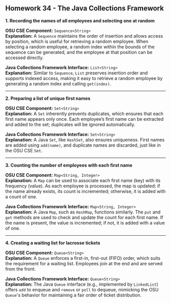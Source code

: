 ## Homework 34 - The Java Collections Framework

**1. Recording the names of all employees and selecting one at random**

**OSU CSE Component:** `Sequence<String>`  
**Explanation:** A `Sequence` maintains the order of insertion and allows access by position, which is useful for retrieving a random employee. When selecting a random employee, a random index within the bounds of the sequence can be generated, and the employee at that position can be accessed directly.

**Java Collections Framework Interface:** `List<String>`  
**Explanation:** Similar to `Sequence`, `List` preserves insertion order and supports indexed access, making it easy to retrieve a random employee by generating a random index and calling `get(index)`.

---

**2. Preparing a list of unique first names**

**OSU CSE Component:** `Set<String>`  
**Explanation:** A `Set` inherently prevents duplicates, which ensures that each first name appears only once. Each employee’s first name can be extracted and added to the set; duplicates will be ignored automatically.

**Java Collections Framework Interface:** `Set<String>`  
**Explanation:** A Java `Set`, like `HashSet`, also ensures uniqueness. First names are added using `add(name)`, and duplicate names are discarded, just like in the OSU CSE `Set`.

---

**3. Counting the number of employees with each first name**

**OSU CSE Component:** `Map<String, Integer>`  
**Explanation:** A `Map` can be used to associate each first name (key) with its frequency (value). As each employee is processed, the map is updated: if the name already exists, its count is incremented; otherwise, it is added with a count of one.

**Java Collections Framework Interface:** `Map<String, Integer>`  
**Explanation:** A Java `Map`, such as `HashMap`, functions similarly. The `put` and `get` methods are used to check and update the count for each first name. If the name is present, the value is incremented; if not, it is added with a value of one.

---

**4. Creating a waiting list for lacrosse tickets**

**OSU CSE Component:** `Queue<String>`  
**Explanation:** A `Queue` enforces a first-in, first-out (FIFO) order, which suits the requirement for a waiting list. Employees join at the end and are served from the front.

**Java Collections Framework Interface:** `Queue<String>`  
**Explanation:** The Java `Queue` interface (e.g., implemented by `LinkedList`) offers `add` to enqueue and `remove` or `poll` to dequeue, mimicking the OSU `Queue`'s behavior for maintaining a fair order of ticket distribution.

